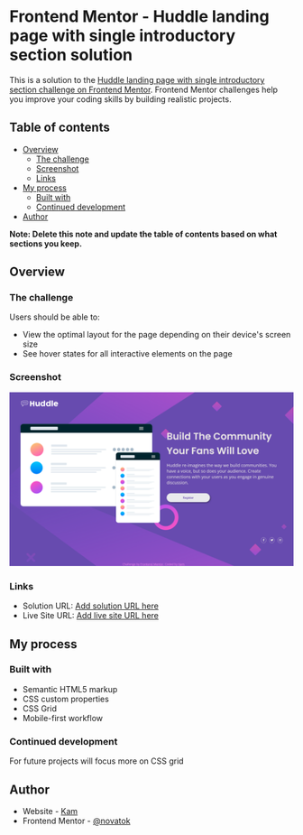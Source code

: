 # Frontend Mentor - Huddle landing page with single introductory section solution

This is a solution to the [Huddle landing page with single introductory section challenge on Frontend Mentor](https://www.frontendmentor.io/challenges/huddle-landing-page-with-a-single-introductory-section-B_2Wvxgi0). Frontend Mentor challenges help you improve your coding skills by building realistic projects. 

## Table of contents

- [Overview](#overview)
  - [The challenge](#the-challenge)
  - [Screenshot](#screenshot)
  - [Links](#links)
- [My process](#my-process)
  - [Built with](#built-with)
  - [Continued development](#continued-development)
- [Author](#author)

**Note: Delete this note and update the table of contents based on what sections you keep.**

## Overview

### The challenge

Users should be able to:

- View the optimal layout for the page depending on their device's screen size
- See hover states for all interactive elements on the page

### Screenshot

![](./images/screenshot.png)

### Links

- Solution URL: [Add solution URL here](https://github.com/novatok/huddle-landing-page.git)
- Live Site URL: [Add live site URL here](https://novatok.github.io/huddle-landing-page/)

## My process

### Built with

- Semantic HTML5 markup
- CSS custom properties
- CSS Grid
- Mobile-first workflow


### Continued development

For future projects will focus more on CSS grid


## Author

- Website - [Kam](https://www.your-site.com)
- Frontend Mentor - [@novatok](https://www.frontendmentor.io/profile/novatok)
